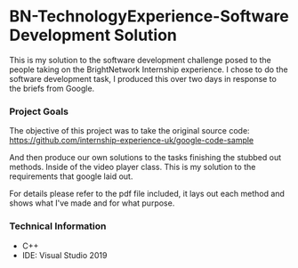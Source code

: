 # BN-TechnologyExperience-Software Development Solution
This is my solution to the software development challenge posed to the people taking on the BrightNetwork Internship experience. 
I chose to do the software development task, I produced this over two days in response to the briefs from Google. 

### Project Goals

The objective of this project was to take the original source code: 
https://github.com/internship-experience-uk/google-code-sample

And then produce our own solutions to the tasks finishing the stubbed out methods. Inside of the video player class. 
This is my solution to the requirements that google laid out.

For details please refer to the pdf file included, it lays out each method and shows what I've made and for what purpose.

### Technical Information 
- C++
- IDE: Visual Studio 2019
  

